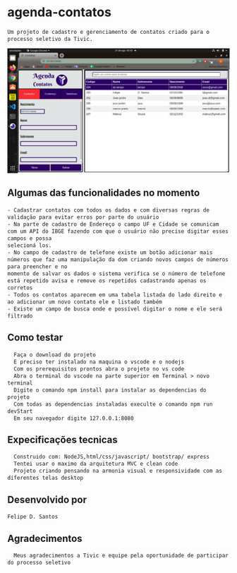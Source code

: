 # agenda-contatos
    Um projeto de cadastro e gerenciamento de contatos criado para o processo seletivo da Tivic.
    
<img src='https://github.com/lycan-nt/agenda-contatos/blob/master/Agenda-Tivicpng'>

## Algumas das funcionalidades no momento
    - Cadastrar contatos com todos os dados e com diversas regras de validação para evitar erros por parte do usuário
    - Na parte de cadastro de Endereço o campo UF e Cidade se comunicam com um API do IBGE fazendo com que o usuário não precise digitar esses campos e possa 
    selecioná los. 
    - No campo de cadastro de telefone existe um botão adicionar mais números que faz uma manipulação da dom criando novos campos de números para preencher e no
    momento de salvar os dados o sistema verifica se o número de telefone está repetido avisa e remove os repetidos cadastrando apenas os corretos 
    - Todos os contatos aparecem em uma tabela listada do lado direito e ao adicionar um novo contato ele e listado também
    - Existe um campo de busca onde e possível digitar o nome e ele será filtrado
    
## Como testar
      Faça o download do projeto
      E preciso ter instalado na maquina o vscode e o nodejs
      Com os prerequisitos prontos abra o projeto no vs code 
      Abra o terminal do vscode na parte superior em Terminal > novo terminal
      Digite o comando npm install para instalar as dependencias do projeto
      Com todas as dependencias instaladas execulte o comando npm run devStart
      Em seu navegador digite 127.0.0.1:8080
      
 ## Expecificações tecnicas
      Construido com: NodeJS,html/css/javascript/ bootstrap/ express
      Tentei usar o maximo da arquitetura MVC e clean code
      Projeto criando pensando na armonia visual e responsividade com as diferentes telas desktop
 
 ## Desenvolvido por 
    Felipe D. Santos
 
 ## Agradecimentos
      Meus agradecimentos a Tivic e equipe pela oportunidade de participar do processo seletivo
